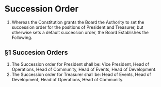 # Succession Order

1. Whereas the Constitution grants the Board the Authority to set the succession order for the positions of President and Treasurer, but otherwise sets a default succession order, the Board Establishes the Following.

## §1 Succesion Orders

1. The Succession order for President shall be: Vice President, Head of Operations, Head of Community, Head of Events, Head of Development.
2. The Succession order for Treasurer shall be: Head of Events, Head of Development, Head of Operations, Head of Community.

